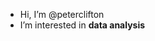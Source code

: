 - Hi, I’m @peterclifton
- I’m interested in **data analysis**


<!---
peterclifton/peterclifton is a ✨ special ✨ repository because its `README.md` (this file) appears on your GitHub profile.
You can click the Preview link to take a look at your changes.
--->
